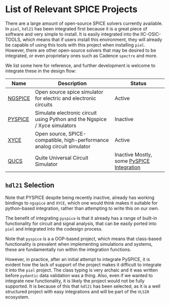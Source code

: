 # List of Relevant SPICE Projects

There are a large amount of open-source SPICE solvers currently available. In `piel`, `hdl21` has been integrated first because it is a great piece of software and very simple to install. It is easily integrated into the IIC-OSIC-TOOLS, which means that if users install this environment, they will already be capable of using this tools with this project when installing `piel`. However, there are other open-source solvers that may be desired to be integrated, or even proprietary ones such as Cadence `spectre` and more.

We list some here for reference, and further development is welcome to integrate these in the design flow:


| Name                                       | Description                                                              | Status                                                                                                              |
|--------------------------------------------|--------------------------------------------------------------------------|---------------------------------------------------------------------------------------------------------------------|
| [NGSPICE](https://ngspice.sourceforge.io/) | Open source spice simulator for electric and electronic circuits         | Active                                                                                                              |
| [PYSPICE](https://github.com/PySpice-org/PySpice) | Simulate electronic circuit using Python and the Ngspice / Xyce simulators         | Inactive                                                                                                   |
| [XYCE](https://xyce.sandia.gov/)           | Open source, SPICE-compatible, high-performance analog circuit simulator | Active                                                                                                              |
| [QUCS](https://github.com/Qucs/qucs/)      | Quite Universal Circuit Simulator                                        | Inactive Mostly, some [PySPICE Integration](https://pyspice.fabrice-salvaire.fr/releases/v1.5/simulators.html#qucs) |

## `hdl21` Selection

Note that PYSPICE despite being recently inactive, already has working bindings to `ngspice` and `XYCE`, which one would think makes it suitable for python-based integration, rather than attempting to write this on our own.

The benefit of integrating `pyspice` is that it already has a range of built-in functionality for circuit and signal analysis, that can be easily ported into `piel` and integrated into the codesign process.

Note that `pyspice` is a a OOP-based project, which means that class-based functionality is prevalent when implementing simulations and systems, these are fundamentally run within the integration functions.

However, in practice, after an initial attempt to integrate PySPICE, it is evident how the lack of support of the project makes it difficult to integrate it into the `piel` project. The class typing is very archaic and it was written before `pydantic` data validation was a thing. Also, even if we wanted to integrate new functionality, it is likely the project would not be fully supported. It is because of this that `hdl21` has been selected, as it is a well structured project with easy integrations and will be part of the `VLSIR` ecosystem.
